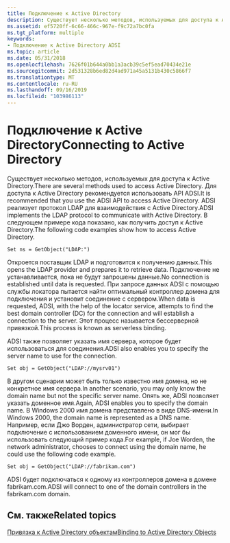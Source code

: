 ```yaml
---
title: Подключение к Active Directory
description: Существует несколько методов, используемых для доступа к Active Directory.
ms.assetid: ef5720ff-6c66-466c-967e-f9c72a7bc0fa
ms.tgt_platform: multiple
keywords:
- Подключение к Active Directory ADSI
ms.topic: article
ms.date: 05/31/2018
ms.openlocfilehash: 7626f01b644a0bb1a3acb39c5ef5ead70434e21e
ms.sourcegitcommit: 2d531328b6ed82d4ad971a45a5131b430c5866f7
ms.translationtype: MT
ms.contentlocale: ru-RU
ms.lasthandoff: 09/16/2019
ms.locfileid: "103986113"
---
```

# <a name="connecting-to-active-directory"></a><span data-ttu-id="40073-104">Подключение к Active Directory</span><span class="sxs-lookup"><span data-stu-id="40073-104">Connecting to Active Directory</span></span>

<span data-ttu-id="40073-105">Существует несколько методов, используемых для доступа к Active Directory.</span><span class="sxs-lookup"><span data-stu-id="40073-105">There are several methods used to access Active Directory.</span></span> <span data-ttu-id="40073-106">Для доступа к Active Directory рекомендуется использовать API ADSI.</span><span class="sxs-lookup"><span data-stu-id="40073-106">It is recommended that you use the ADSI API to access Active Directory.</span></span> <span data-ttu-id="40073-107">ADSI реализует протокол LDAP для взаимодействия с Active Directory.</span><span class="sxs-lookup"><span data-stu-id="40073-107">ADSI implements the LDAP protocol to communicate with Active Directory.</span></span> <span data-ttu-id="40073-108">В следующем примере кода показано, как получить доступ к Active Directory.</span><span class="sxs-lookup"><span data-stu-id="40073-108">The following code examples show how to access Active Directory.</span></span>


```VB
Set ns = GetObject("LDAP:")
```



<span data-ttu-id="40073-109">Откроется поставщик LDAP и подготовится к получению данных.</span><span class="sxs-lookup"><span data-stu-id="40073-109">This opens the LDAP provider and prepares it to retrieve data.</span></span> <span data-ttu-id="40073-110">Подключение не устанавливается, пока не будут запрошены данные.</span><span class="sxs-lookup"><span data-stu-id="40073-110">No connection is established until data is requested.</span></span> <span data-ttu-id="40073-111">При запросе данных ADSI с помощью службы локатора пытается найти оптимальный контроллер домена для подключения и установит соединение с сервером.</span><span class="sxs-lookup"><span data-stu-id="40073-111">When data is requested, ADSI, with the help of the locator service, attempts to find the best domain controller (DC) for the connection and will establish a connection to the server.</span></span> <span data-ttu-id="40073-112">Этот процесс называется бессерверной привязкой.</span><span class="sxs-lookup"><span data-stu-id="40073-112">This process is known as serverless binding.</span></span>

<span data-ttu-id="40073-113">ADSI также позволяет указать имя сервера, которое будет использоваться для соединения.</span><span class="sxs-lookup"><span data-stu-id="40073-113">ADSI also enables you to specify the server name to use for the connection.</span></span>


```VB
Set obj = GetObject("LDAP://mysrv01")
```



<span data-ttu-id="40073-114">В другом сценарии может быть только известно имя домена, но не конкретное имя сервера.</span><span class="sxs-lookup"><span data-stu-id="40073-114">In another scenario, you may only know the domain name but not the specific server name.</span></span> <span data-ttu-id="40073-115">Опять же, ADSI позволяет указать доменное имя.</span><span class="sxs-lookup"><span data-stu-id="40073-115">Again, ADSI enables you to specify the domain name.</span></span> <span data-ttu-id="40073-116">В Windows 2000 имя домена представлено в виде DNS-имени.</span><span class="sxs-lookup"><span data-stu-id="40073-116">In Windows 2000, the domain name is represented as a DNS name.</span></span> <span data-ttu-id="40073-117">Например, если Джо Ворден, администратор сети, выбирает подключение с использованием доменного имени, он мог бы использовать следующий пример кода.</span><span class="sxs-lookup"><span data-stu-id="40073-117">For example, if Joe Worden, the network administrator, chooses to connect using the domain name, he could use the following code example.</span></span>


```VB
Set obj = GetObject("LDAP://fabrikam.com")
```



<span data-ttu-id="40073-118">ADSI будет подключаться к одному из контроллеров домена в домене fabrikam.com.</span><span class="sxs-lookup"><span data-stu-id="40073-118">ADSI will connect to one of the domain controllers in the fabrikam.com domain.</span></span>

## <a name="related-topics"></a><span data-ttu-id="40073-119">См. также</span><span class="sxs-lookup"><span data-stu-id="40073-119">Related topics</span></span>

<dl> <dt>

[<span data-ttu-id="40073-120">Привязка к Active Directory объектам</span><span class="sxs-lookup"><span data-stu-id="40073-120">Binding to Active Directory Objects</span></span>](binding-to-active-directory-objects.md)
</dt> </dl>

 

 




